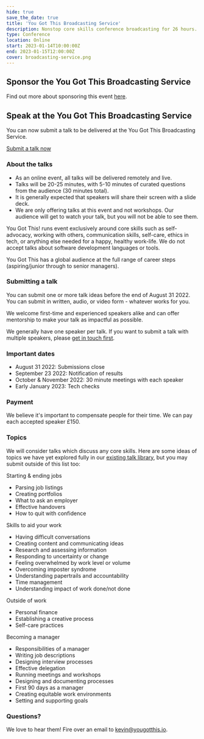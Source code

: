 ```yaml
---
hide: true
save_the_date: true
title: 'You Got This Broadcasting Service'
description: Nonstop core skills conference broadcasting for 26 hours.
type: Conference
location: Online
start: 2023-01-14T10:00:00Z
end: 2023-01-15T12:00:00Z
cover: broadcasting-service.png
---
```

<div class="mt-6"></div>

## Sponsor the You Got This Broadcasting Service

Find out more about sponsoring this event [here](/sponsors/info/conf).

## Speak at the You Got This Broadcasting Service

You can now submit a talk to be delivered at the You Got This Broadcasting Service.

<a href="https://airtable.com/shruPP1zoptlV7TYt" class="button bright link">Submit a talk now</a>

### About the talks

- As an online event, all talks will be delivered remotely and live.
- Talks will be 20-25 minutes, with 5-10 minutes of curated questions from the audience (30 minutes total).
- It is generally expected that speakers will share their screen with a slide deck.
- We are only offering talks at this event and not workshops. Our audience will get to watch your talk, but you will not be able to see them.

You Got This! runs event exclusively around core skills such as self-advocacy, working with others, communication skills, self-care, ethics in tech, or anything else needed for a happy, healthy work-life. We do not accept talks about software development languages or tools.

You Got This has a global audience at the full range of career steps (aspiring/junior through to senior managers).

### Submitting a talk

You can submit one or more talk ideas before the end of August 31 2022. You can submit in written, audio, or video form - whatever works for you.

We welcome first-time and experienced speakers alike and can offer mentorship to make your talk as impactful as possible.

We generally have one speaker per talk. If you want to submit a talk with multiple speakers, please [get in touch first](mailto:kevin@yougotthis.io).

### Important dates

- August 31 2022: Submissions close
- September 23 2022: Notification of results
- October & November 2022: 30 minute meetings with each speaker
- Early January 2023: Tech checks

### Payment

We believe it's important to compensate people for their time. We can pay each accepted speaker £150.

### Topics

We will consider talks which discuss any core skills. Here are some ideas of topics we have yet explored fully in our [existing talk library](/library), but you may submit outside of this list too:

Starting & ending jobs
- Parsing job listings
- Creating portfolios
- What to ask an employer
- Effective handovers
- How to quit with confidence

Skills to aid your work
- Having difficult conversations
- Creating content and communicating ideas
- Research and assessing information
- Responding to uncertainty or change
- Feeling overwhelmed by work level or volume
- Overcoming imposter syndrome
- Understanding papertrails and accountability
- Time management
- Understanding impact of work done/not done

Outside of work
- Personal finance
- Establishing a creative process
- Self-care practices

Becoming a manager
- Responsibilities of a manager
- Writing job descriptions
- Designing interview processes
- Effective delegation
- Running meetings and workshops
- Designing and documenting processes
- First 90 days as a manager
- Creating equitable work environments
- Setting and supporting goals

### Questions?

We love to hear them! Fire over an email to [kevin@yougotthis.io](mailto:kevin@yougotthis.io).
